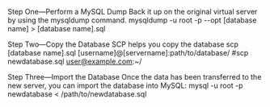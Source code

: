 
Step One—Perform a MySQL Dump
Back it up on the original virtual server by using the mysqldump command.
mysqldump -u root -p --opt [database name] > [database name].sql

Step Two—Copy the Database
SCP helps you copy the database
scp [database name].sql [username]@[servername]:path/to/database/
#scp newdatabase.sql user@example.com:~/

Step Three—Import the Database
Once the data has been transferred to the new server, you can import the database into MySQL:
mysql -u root -p newdatabase < /path/to/newdatabase.sql
